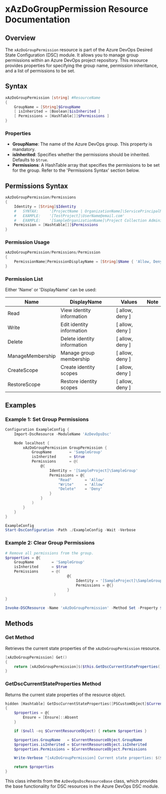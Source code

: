 # xAzDoGroupPermission Resource Documentation

## Overview

The `xAzDoGroupPermission` resource is part of the Azure DevOps Desired State Configuration (DSC) module. It allows you to manage group permissions within an Azure DevOps project repository. This resource provides properties for specifying the group name, permission inheritance, and a list of permissions to be set.

## Syntax

```PowerShell
xAzDoGroupPermission [string] #ResourceName
{
    GroupName = [String]$GroupName
    [ isInherited = [Boolean]$isInherited ]
    [ Permissions = [HashTable[]]$Permissions ]
}
```

### Properties

- **GroupName**: The name of the Azure DevOps group. This property is mandatory.
- **isInherited**: Specifies whether the permissions should be inherited. Defaults to `$true`.
- **Permissions**: A HashTable array that specifies the permissions to be set for the group. Refer to the 'Permissions Syntax' section below.

## Permissions Syntax

```PowerShell
xAzDoGroupPermission/Permissions
{
    Identity = [String]$Identity
    #   SYNTAX:     '[ProjectName | OrganizationName]\ServicePrincipalName, UserPrincipalName, UserDisplayName, GroupDisplayName'
    #   EXAMPLE:    '[TestProject]\UserName@email.com'
    #   EXAMPLE:    '[SampleOrganizationName]\Project Collection Administrators'
    Permission = [Hashtable[]]$Permissions
}
```

### Permission Usage

```PowerShell
xAzDoGroupPermission/Permissions/Permission
{
    PermissionName|PermissionDisplayName = [String]$Name { 'Allow, Deny' }
}
```

### Permission List

Either 'Name' or 'DisplayName' can be used:

| Name                    | DisplayName                                          | Values          | Note             |
|-------------------------|------------------------------------------------------|-----------------|------------------|
| Read              | View identity information                                           | [ allow, deny ] | |
| Write             | Edit identity information                                                 | [ allow, deny ] |                  |
| Delete       | Delete identity information                                           | [ allow, deny ] |                  |
| ManageMembership               |  Manage group membership | [ allow, deny ] |                  |
| CreateScope            | Create identity scopes                                       | [ allow, deny ] |                  |
| RestoreScope               | Restore identity scopes                                           | [ allow, deny ] |                  |

## Examples

### Example 1: Set Group Permissions

```PowerShell
Configuration ExampleConfig {
    Import-DscResource -ModuleName 'AzDevOpsDsc'

    Node localhost {
        xAzDoGroupPermission GroupPermission {
            GroupName        = 'SampleGroup'
            isInherited      = $true
            Permissions      = @(
                @{
                    Identity = '[SampleProject]\SampleGroup'
                    Permissions = @{
                        "Read"      = 'Allow'
                        "Write"     = 'Allow'
                        "Delete"    = 'Deny'
                    }
                }
            )
        }
    }
}

ExampleConfig
Start-DscConfiguration -Path ./ExampleConfig -Wait -Verbose
```

### Example 2: Clear Group Permissions

```PowerShell
# Remove all permissions from the group.
$properties = @{
    GroupName        = 'SampleGroup'
    isInherited      = $true
    Permissions      = @(
                            @{
                                Identity = '[SampleProject]\SampleGroup'
                                Permissions = @{}
                            }
                      )
}

Invoke-DSCResource -Name 'xAzDoGroupPermission' -Method Set -Property $properties -ModuleName 'AzureDevOpsDsc'
```

## Methods

### Get Method

Retrieves the current state properties of the `xAzDoGroupPermission` resource.

```PowerShell
[xAzDoGroupPermission] Get()
{
    return [xAzDoGroupPermission]$($this.GetDscCurrentStateProperties())
}
```

### GetDscCurrentStateProperties Method

Returns the current state properties of the resource object.

```PowerShell
hidden [Hashtable] GetDscCurrentStateProperties([PSCustomObject]$CurrentResourceObject)
{
    $properties = @{
        Ensure = [Ensure]::Absent
    }

    if ($null -eq $CurrentResourceObject) { return $properties }

    $properties.GroupName   = $CurrentResourceObject.GroupName
    $properties.isInherited = $CurrentResourceObject.isInherited
    $properties.Permissions = $CurrentResourceObject.Permissions

    Write-Verbose "[xAzDoGroupPermission] Current state properties: $($properties | Out-String)"

    return $properties
}
```

This class inherits from the `AzDevOpsDscResourceBase` class, which provides the base functionality for DSC resources in the Azure DevOps DSC module.
